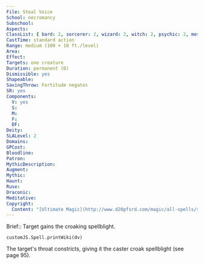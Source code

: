 ```yaml
---
File: Steal Voice
School: necromancy
Subschool: 
Aspects: 
ClassList: { bard: 2, sorcerer: 2, wizard: 2, witch: 2, psychic: 2, mesmerist: 2, medium: 2 }
CastTime: standard action
Range: medium (100 + 10 ft./level)
Area: 
Effect: 
Targets: one creature
Duration: permanent (D)
Dismissible: yes
Shapeable: 
SavingThrow: Fortitude negates
SR: yes
Components:
  V: yes
  S: 
  M: 
  F: 
  DF: 
Deity: 
SLALevel: 2
Domains: 
GPCost: 
Bloodline: 
Patron: 
MythicDescription: 
Augment: 
Mythic: 
Haunt: 
Ruse: 
Draconic: 
Meditative: 
Copyright:
  Content: "[Ultimate Magic](http://www.d20pfsrd.com/magic/all-spells/s/steal-voice)"
---
```

Brief:: Target gains the croaking spellblight.

```dataviewjs
customJS.Spell.printWiki(dv)
```

The target's throat constricts, giving it the caster croak spellblight (see page 95).
